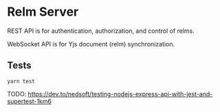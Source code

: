 # Relm Server

REST API is for authentication, authorization, and control of relms.

WebSocket API is for Yjs document (relm) synchronization.

## Tests

```
yarn test
```

TODO: https://dev.to/nedsoft/testing-nodejs-express-api-with-jest-and-supertest-1km6